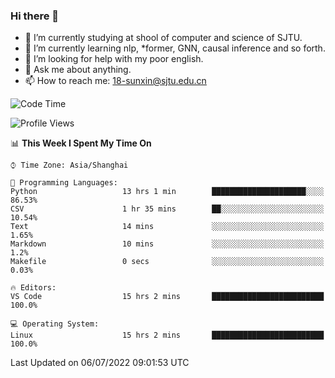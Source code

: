 ### Hi there 👋

<!--
**sunxin000/sunxin000** is a ✨ _special_ ✨ repository because its `README.md` (this file) appears on your GitHub profile.

Here are some ideas to get you started:

- 🔭 I’m currently working on ...
- 🌱 I’m currently learning ...
- 👯 I’m looking to collaborate on ...
- 🤔 I’m looking for help with ...
- 💬 Ask me about ...
- 📫 How to reach me: ...
- 😄 Pronouns: ...
- ⚡ Fun fact: ...
-->
- 🏫 I’m currently studying at shool of computer and science of SJTU.
- 🌱 I’m currently learning nlp, \*former, GNN, causal inference and so forth.
- 🤔 I’m looking for help with my poor english.
- 💬 Ask me about anything.
- 📫 How to reach me: 18-sunxin@sjtu.edu.cn
<!--START_SECTION:waka-->
![Code Time](http://img.shields.io/badge/Code%20Time-248%20hrs%2023%20mins-blue)

![Profile Views](http://img.shields.io/badge/Profile%20Views-3-blue)

📊 **This Week I Spent My Time On** 

```text
⌚︎ Time Zone: Asia/Shanghai

💬 Programming Languages: 
Python                   13 hrs 1 min        █████████████████████░░░░   86.53% 
CSV                      1 hr 35 mins        ██░░░░░░░░░░░░░░░░░░░░░░░   10.54% 
Text                     14 mins             ░░░░░░░░░░░░░░░░░░░░░░░░░   1.65% 
Markdown                 10 mins             ░░░░░░░░░░░░░░░░░░░░░░░░░   1.2% 
Makefile                 0 secs              ░░░░░░░░░░░░░░░░░░░░░░░░░   0.03%

🔥 Editors: 
VS Code                  15 hrs 2 mins       █████████████████████████   100.0%

💻 Operating System: 
Linux                    15 hrs 2 mins       █████████████████████████   100.0%

```


 Last Updated on 06/07/2022 09:01:53 UTC
<!--END_SECTION:waka-->
